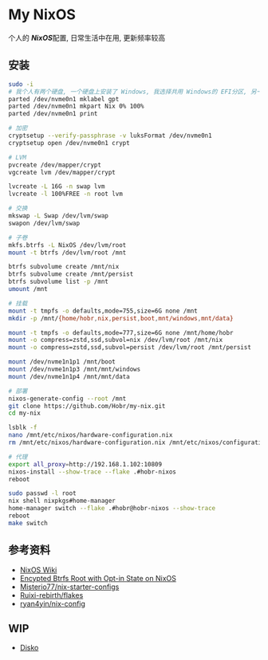 # My NixOS

个人的 ***NixOS***配置, 日常生活中在用, 更新频率较高

## 安装

```bash
sudo -i
# 我个人有两个硬盘, 一个硬盘上安装了 Windows, 我选择共用 Windows的 EFI分区, 另一个盘就分一个区给 LVM, swap和persit文件交给 lvm btrfs
parted /dev/nvme0n1 mklabel gpt
parted /dev/nvme0n1 mkpart Nix 0% 100%
parted /dev/nvme0n1 print

# 加密
cryptsetup --verify-passphrase -v luksFormat /dev/nvme0n1
cryptsetup open /dev/nvme0n1 crypt

# LVM
pvcreate /dev/mapper/crypt
vgcreate lvm /dev/mapper/crypt

lvcreate -L 16G -n swap lvm
lvcreate -l 100%FREE -n root lvm

# 交换
mkswap -L Swap /dev/lvm/swap
swapon /dev/lvm/swap

# 子卷
mkfs.btrfs -L NixOS /dev/lvm/root
mount -t btrfs /dev/lvm/root /mnt

btrfs subvolume create /mnt/nix
btrfs subvolume create /mnt/persist
btrfs subvolume list -p /mnt
umount /mnt

# 挂载
mount -t tmpfs -o defaults,mode=755,size=6G none /mnt
mkdir -p /mnt/{home/hobr,nix,persist,boot,mnt/windows,mnt/data}

mount -t tmpfs -o defaults,mode=777,size=6G none /mnt/home/hobr
mount -o compress=zstd,ssd,subvol=nix /dev/lvm/root /mnt/nix
mount -o compress=zstd,ssd,subvol=persist /dev/lvm/root /mnt/persist

mount /dev/nvme1n1p1 /mnt/boot
mount /dev/nvme1n1p3 /mnt/mnt/windows
mount /dev/nvme1n1p4 /mnt/mnt/data

# 部署
nixos-generate-config --root /mnt
git clone https://github.com/Hobr/my-nix.git
cd my-nix

lsblk -f
nano /mnt/etc/nixos/hardware-configuration.nix
rm /mnt/etc/nixos/hardware-configuration.nix /mnt/etc/nixos/configuration.nix

# 代理
export all_proxy=http://192.168.1.102:10809
nixos-install --show-trace --flake .#hobr-nixos
reboot

sudo passwd -l root
nix shell nixpkgs#home-manager
home-manager switch --flake .#hobr@hobr-nixos --show-trace
reboot
make switch
```

## 参考资料

- [NixOS Wiki](https://nixos.wiki/)
- [Encypted Btrfs Root with Opt-in State on NixOS](https://mt-caret.github.io/blog/posts/2020-06-29-optin-state.html)
- [Misterio77/nix-starter-configs](https://github.com/Misterio77/nix-starter-configs)
- [Ruixi-rebirth/flakes](https://github.com/Ruixi-rebirth/flakes)
- [ryan4yin/nix-config](https://github.com/ryan4yin/nix-config)

## WIP

- [Disko](https://github.com/nix-community/disko)
